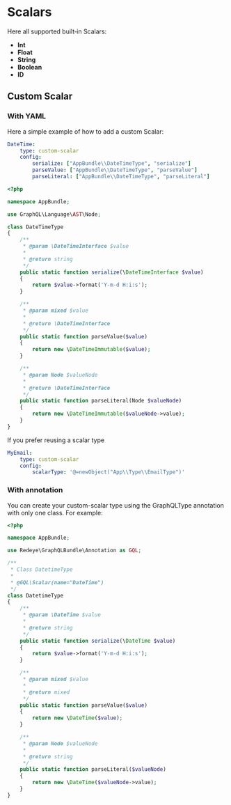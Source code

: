 # Scalars

Here all supported built‐in Scalars:

-   **Int**
-   **Float**
-   **String**
-   **Boolean**
-   **ID**

## Custom Scalar

### With YAML

Here a simple example of how to add a custom Scalar:

```yaml
DateTime:
    type: custom-scalar
    config:
        serialize: ["AppBundle\\DateTimeType", "serialize"]
        parseValue: ["AppBundle\\DateTimeType", "parseValue"]
        parseLiteral: ["AppBundle\\DateTimeType", "parseLiteral"]
```

```php
<?php

namespace AppBundle;

use GraphQL\Language\AST\Node;

class DateTimeType
{
    /**
     * @param \DateTimeInterface $value
     *
     * @return string
     */
    public static function serialize(\DateTimeInterface $value)
    {
        return $value->format('Y-m-d H:i:s');
    }

    /**
     * @param mixed $value
     *
     * @return \DateTimeInterface
     */
    public static function parseValue($value)
    {
        return new \DateTimeImmutable($value);
    }

    /**
     * @param Node $valueNode
     *
     * @return \DateTimeInterface
     */
    public static function parseLiteral(Node $valueNode)
    {
        return new \DateTimeImmutable($valueNode->value);
    }
}
```

If you prefer reusing a scalar type

```yaml
MyEmail:
    type: custom-scalar
    config:
        scalarType: '@=newObject("App\\Type\\EmailType")'
```

### With annotation

You can create your custom-scalar type using the GraphQLType annotation with only one class.
For example:

```php
<?php

namespace AppBundle;

use Redeye\GraphQLBundle\Annotation as GQL;

/**
 * Class DatetimeType
 *
 * @GQL\Scalar(name="DateTime")
 */
class DatetimeType
{
    /**
     * @param \DateTime $value
     *
     * @return string
     */
    public static function serialize(\DateTime $value)
    {
        return $value->format('Y-m-d H:i:s');
    }

    /**
     * @param mixed $value
     *
     * @return mixed
     */
    public static function parseValue($value)
    {
        return new \DateTime($value);
    }

    /**
     * @param Node $valueNode
     *
     * @return string
     */
    public static function parseLiteral($valueNode)
    {
        return new \DateTime($valueNode->value);
    }
}
```
